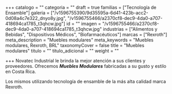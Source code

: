 +++
catalogo = ""
categoria = ""
draft = true
familias = ["Tecnología de Ensamble"]
galeria = ["/v1596755390/9d35595a-6d41-423b-acc2-0d08a4c7e322_dnyo8y.jpg", "/v1596755466/a2370cf8-dec9-4da0-a707-418694ca1785_t3qhcw.jpg"]
id = ""
imagen = "/v1596755466/a2370cf8-dec9-4da0-a707-418694ca1785_t3qhcw.jpg"
industrias = ["Alimentos y Bebidas", "Dispositivos Médicos", "Biofarmacéuticos"]
marcas = ["Rexroth"]
meta_description = "Muebles modulares"
meta_keywords = "Muebles modulares, Rexroth, BRL"
taxonomyCover = false
title = "Muebles modulares"
titulo = ""
titulo_adicional = ""
weight = ""

+++
Novatec Industrial le brinda la mejor atención a sus clientes y proveedores. Ofrecemos **_Muebles Modulares_** fabricadas a su gusto y estilo en Costa Rica.

Los mismos utilizando tecnología de ensamble de la más alta calidad marca Rexroth.